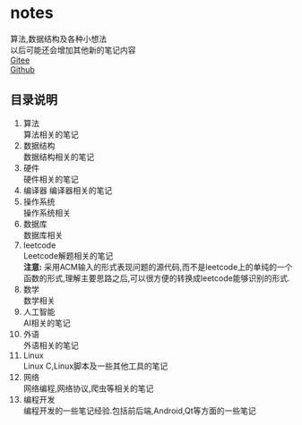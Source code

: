 # notes
算法,数据结构及各种小想法  
以后可能还会增加其他新的笔记内容  
[Gitee](https://gitee.com/francisx/notes.git)  
[Github](https://github.com/ixysoft/notes.git)  

## 目录说明
1. 算法  
算法相关的笔记
2. 数据结构  
数据结构相关的笔记
3. 硬件  
硬件相关的笔记
4. 编译器 
编译器相关的笔记
5. 操作系统  
操作系统相关
6. 数据库  
数据库相关
7. leetcode  
Leetcode解题相关的笔记  
**注意:**
采用ACM输入的形式表现问题的源代码,而不是leetcode上的单纯的一个函数的形式,理解主要思路之后,可以很方便的转换成leetcode能够识别的形式.
8. 数学  
数学相关
9. 人工智能  
AI相关的笔记
10. 外语  
外语相关的笔记
11. Linux  
Linux C,Linux脚本及一些其他工具的笔记
12. 网络  
网络编程,网络协议,爬虫等相关的笔记
13. 编程开发  
编程开发的一些笔记经验.包括前后端,Android,Qt等方面的一些笔记

